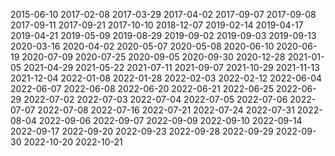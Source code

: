 
2015-06-10
2017-02-08
2017-03-29
2017-04-02
2017-09-07
2017-09-08
2017-09-11
2017-09-21
2017-10-10
2018-12-07
2019-02-14
2019-04-17
2019-04-21
2019-05-09
2019-08-29
2019-09-02
2019-09-03
2019-09-13
2020-03-16
2020-04-02
2020-05-07
2020-05-08
2020-06-10
2020-06-19
2020-07-09
2020-07-25
2020-09-05
2020-09-30
2020-12-28
2021-01-05
2021-04-29
2021-05-22
2021-07-11
2021-09-07
2021-10-29
2021-11-13
2021-12-04
2022-01-08
2022-01-28
2022-02-03
2022-02-12
2022-06-04
2022-06-07
2022-06-08
2022-06-20
2022-06-21
2022-06-25
2022-06-29
2022-07-02
2022-07-03
2022-07-04
2022-07-05
2022-07-06
2022-07-07
2022-07-08
2022-07-16
2022-07-21
2022-07-24
2022-07-31
2022-08-04
2022-09-06
2022-09-07
2022-09-09
2022-09-10
2022-09-14
2022-09-17
2022-09-20
2022-09-23
2022-09-28
2022-09-29
2022-09-30
2022-10-20
2022-10-21



